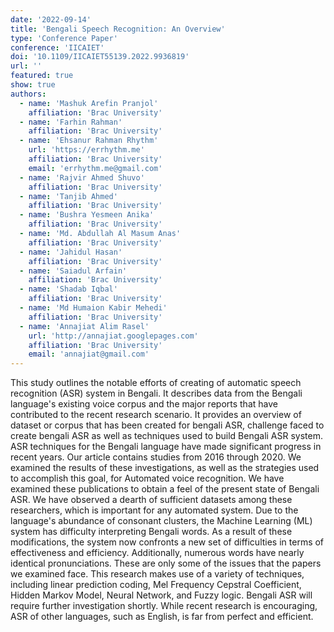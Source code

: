 ```yaml
---
date: '2022-09-14'
title: 'Bengali Speech Recognition: An Overview'
type: 'Conference Paper'
conference: 'IICAIET'
doi: '10.1109/IICAIET55139.2022.9936819'
url: ''
featured: true
show: true
authors:
  - name: 'Mashuk Arefin Pranjol'
    affiliation: 'Brac University'
  - name: 'Farhin Rahman'
    affiliation: 'Brac University'
  - name: 'Ehsanur Rahman Rhythm'
    url: 'https://errhythm.me'
    affiliation: 'Brac University'
    email: 'errhythm.me@gmail.com'
  - name: 'Rajvir Ahmed Shuvo'
    affiliation: 'Brac University'
  - name: 'Tanjib Ahmed'
    affiliation: 'Brac University'
  - name: 'Bushra Yesmeen Anika'
    affiliation: 'Brac University'
  - name: 'Md. Abdullah Al Masum Anas'
    affiliation: 'Brac University'
  - name: 'Jahidul Hasan'
    affiliation: 'Brac University'
  - name: 'Saiadul Arfain'
    affiliation: 'Brac University'
  - name: 'Shadab Iqbal'
    affiliation: 'Brac University'
  - name: 'Md Humaion Kabir Mehedi'
    affiliation: 'Brac University'
  - name: 'Annajiat Alim Rasel'
    url: 'http://annajiat.googlepages.com'
    affiliation: 'Brac University'
    email: 'annajiat@gmail.com'
---
```


This study outlines the notable efforts of creating of automatic speech recognition (ASR) system in Bengali. It describes data from the Bengali language's existing voice corpus and the major reports that have contributed to the recent research scenario. It provides an overview of dataset or corpus that has been created for bengali ASR, challenge faced to create bengali ASR as well as techniques used to build Bengali ASR system. ASR techniques for the Bengali language have made significant progress in recent years. Our article contains studies from 2016 through 2020. We examined the results of these investigations, as well as the strategies used to accomplish this goal, for Automated voice recognition. We have examined these publications to obtain a feel of the present state of Bengali ASR. We have observed a dearth of sufficient datasets among these researchers, which is important for any automated system. Due to the language's abundance of consonant clusters, the Machine Learning (ML) system has difficulty interpreting Bengali words. As a result of these modifications, the system now confronts a new set of difficulties in terms of effectiveness and efficiency. Additionally, numerous words have nearly identical pronunciations. These are only some of the issues that the papers we examined face. This research makes use of a variety of techniques, including linear prediction coding, Mel Frequency Cepstral Coefficient, Hidden Markov Model, Neural Network, and Fuzzy logic. Bengali ASR will require further investigation shortly. While recent research is encouraging, ASR of other languages, such as English, is far from perfect and efficient.
